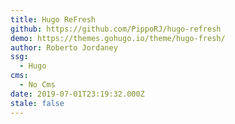 ```yaml
---
title: Hugo ReFresh
github: https://github.com/PippoRJ/hugo-refresh
demo: https://themes.gohugo.io/theme/hugo-fresh/
author: Roberto Jordaney
ssg:
  - Hugo
cms:
  - No Cms
date: 2019-07-01T23:19:32.000Z
stale: false
---
```

